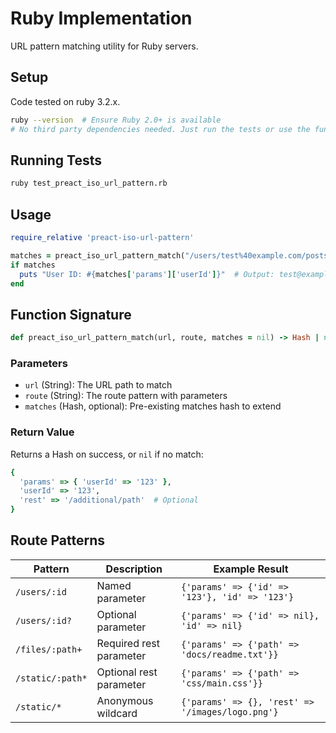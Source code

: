 # Ruby Implementation

URL pattern matching utility for Ruby servers.

## Setup

Code tested on ruby 3.2.x.

```sh
ruby --version  # Ensure Ruby 2.0+ is available
# No third party dependencies needed. Just run the tests or use the function directly
```

## Running Tests

```sh
ruby test_preact_iso_url_pattern.rb
```

## Usage

```ruby
require_relative 'preact-iso-url-pattern'

matches = preact_iso_url_pattern_match("/users/test%40example.com/posts", "/users/:userId/posts")
if matches
  puts "User ID: #{matches['params']['userId']}"  # Output: test@example.com
end
```

## Function Signature

```ruby
def preact_iso_url_pattern_match(url, route, matches = nil) -> Hash | nil
```

### Parameters

- `url` (String): The URL path to match
- `route` (String): The route pattern with parameters
- `matches` (Hash, optional): Pre-existing matches hash to extend

### Return Value

Returns a Hash on success, or `nil` if no match:

```ruby
{
  'params' => { 'userId' => '123' },
  'userId' => '123',
  'rest' => '/additional/path'  # Optional
}
```

## Route Patterns

| Pattern | Description | Example Result |
|---------|-------------|----------------|
| `/users/:id` | Named parameter | `{'params' => {'id' => '123'}, 'id' => '123'}` |
| `/users/:id?` | Optional parameter | `{'params' => {'id' => nil}, 'id' => nil}` |
| `/files/:path+` | Required rest parameter | `{'params' => {'path' => 'docs/readme.txt'}}` |
| `/static/:path*` | Optional rest parameter | `{'params' => {'path' => 'css/main.css'}}` |
| `/static/*` | Anonymous wildcard | `{'params' => {}, 'rest' => '/images/logo.png'}` |
